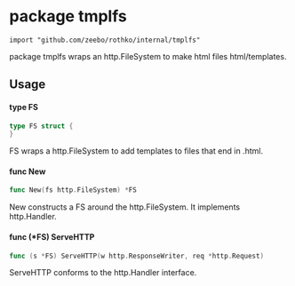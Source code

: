 # package tmplfs

`import "github.com/zeebo/rothko/internal/tmplfs"`

package tmplfs wraps an http.FileSystem to make html files html/templates.

## Usage

#### type FS

```go
type FS struct {
}
```

FS wraps a http.FileSystem to add templates to files that end in .html.

#### func  New

```go
func New(fs http.FileSystem) *FS
```
New constructs a FS around the http.FileSystem. It implements http.Handler.

#### func (*FS) ServeHTTP

```go
func (s *FS) ServeHTTP(w http.ResponseWriter, req *http.Request)
```
ServeHTTP conforms to the http.Handler interface.
